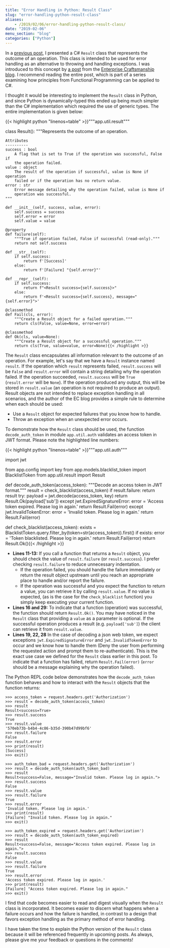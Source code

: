 ```yaml
---
title: "Error Handling in Python: Result Class"
slug: "error-handling-python-result-class"
aliases:
    - /2019/02/06/error-handling-python-result-class/
date: "2019-02-06"
menu_section: "blog"
categories: ["Python"]
---
```


In a [previous post](/2018/02/04/csharp-tpl-socket-methods/), I presented a C# ``Result`` class that represents the outcome of an operation. This class is intended to be used for error handling as an alternative to throwing and handling exceptions. I was introduced to this concept by <a href="https://enterprisecraftsmanship.com/2015/03/20/functional-c-handling-failures-input-errors/" target="_blank">a post</a> from the <a href="https://enterprisecraftsmanship.com/" target="_blank">Enterprise Craftsmanship blog</a>. I recommend reading the entire post, which is part of a series examining how principles from Functional Programming can be applied to C#.

I thought it would be interesting to implement the ``Result`` class in Python, and since Python is dynamically-typed this ended up being much simpler than the C# implementation which required the use of generic types. The entire implementation is given below:

{{< highlight python "linenos=table" >}}"""app.util.result"""

class Result():
    """Represents the outcome of an operation.

    Attributes
    ----------
    success : bool
        A flag that is set to True if the operation was successful, False if
        the operation failed.
    value : object
        The result of the operation if successful, value is None if operation
        failed or if the operation has no return value.
    error : str
        Error message detailing why the operation failed, value is None if
        operation was successful.
    """

    def __init__(self, success, value, error):
        self.success = success
        self.error = error
        self.value = value

    @property
    def failure(self):
        """True if operation failed, False if successful (read-only)."""
        return not self.success

    def __str__(self):
        if self.success:
            return f'[Success]'
        else:
            return f'[Failure] "{self.error}"'

    def __repr__(self):
        if self.success:
            return f"<Result success={self.success}>"
        else:
            return f'<Result success={self.success}, message="{self.error}">'

    @classmethod
    def Fail(cls, error):
        """Create a Result object for a failed operation."""
        return cls(False, value=None, error=error)

    @classmethod
    def Ok(cls, value=None):
        """Create a Result object for a successful operation."""
        return cls(True, value=value, error=None){{< /highlight >}}

The ``Result`` class encapsulates all information relevant to the outcome of an operation. For example, let's say that we have a ``Result`` instance named ``result``. If the operation which ``result`` represents failed, ``result.success`` will be ``False`` and ``result.error`` will contain a string detailing why the operation failed. If the operation succeeded, ``result.success`` will be ``True`` (``result.error`` will be ``None``). If the operation produced any output, this will be stored in ``result.value`` (an operation is not required to produce an output). Result objects are not intended to replace exception handling in all scenarios, and the author of the EC blog provides a simple rule to determine when each should be used:

* Use a ``Result`` object for expected failures that you know how to handle.
* Throw an exception when an unexpected error occurs.

To demonstrate how the ``Result`` class should be used, the function ``decode_auth_token`` in module ``app.util.auth`` validates an access token in JWT format. Please note the highlighted line numbers:

{{< highlight python "linenos=table" >}}"""app.util.auth"""

import jwt

from app.config import key
from app.models.blacklist_token import BlacklistToken
from app.util.result import Result

def decode_auth_token(access_token):
    """Decode an access token in JWT format."""
    result = check_blacklist(access_token)
    if result.failure:
        return result
    try:
        payload = jwt.decode(access_token, key)
        return Result.Ok(payload['sub'])
    except jwt.ExpiredSignatureError:
        error =  'Access token expired. Please log in again.'
        return Result.Fail(error)
    except jwt.InvalidTokenError:
        error =  'Invalid token. Please log in again.'
        return Result.Fail(error)

def check_blacklist(access_token):
    exists = BlacklistToken.query.filter_by(token=str(access_token)).first()
    if exists:
        error = 'Token blacklisted. Please log in again.'
        return Result.Fail(error)
    return Result.Ok(){{< /highlight >}}

* **Lines 11-13:** If you call a function that returns a ``Result`` object, you should check the value of ``result.failure`` (or ``result.success``). I prefer checking ``result.failure`` to reduce unnecessary indentation.
  * If the operation failed, you should handle the failure immediately or return the result object upstream until you reach an appropriate place to handle and/or report the failure.
  * If the operation was successful and you expect the function to return a value, you can retrieve it by calling ``result.value``. If no value is expected, (as is the case for the ``check_blacklist`` function) you simply keep executing your current function.
* **Lines 16 and 29:** To indicate that a function (operation) was successful, the function should return ``Result.Ok()``. You may have noticed in the ``Result`` class that providing a ``value`` as a parameter is optional. If the successful operation produces a result (e.g. ``payload['sub']``) the client can retrieve it from ``result.value``.
* **Lines 19, 22, 28** In the case of decoding a json web token, we expect exceptions ``jwt.ExpiredSignatureError`` and ``jwt.InvalidTokenError`` to occur and we know how to handle them (Deny the user from performing the requested action and prompt them to re-authenticate). This is the exact use case we defined for the ``Result`` class earlier in this post. To indicate that a function has failed, return ``Result.Fail(error)`` (``error`` should be a message explaining why the operation failed).

The Python REPL code below demonstrates how the ``decode_auth_token`` function behaves and how to interact with the ``Result`` objects that the function returns:

<pre><code><span class="cmd-repl-prompt">>>></span> <span class="cmd-repl-input">access_token = request.headers.get('Authorization')</span>
<span class="cmd-repl-prompt">>>></span> <span class="cmd-repl-input">result = decode_auth_token(access_token)</span>
<span class="cmd-repl-prompt">>>></span> <span class="cmd-repl-input">result</span>
<span class="cmd-repl-results">Result&lt;success=True&gt;</span>
<span class="cmd-repl-prompt">>>></span> <span class="cmd-repl-input">result.success</span>
<span class="cmd-repl-results">True</span>
<span class="cmd-repl-prompt">>>></span> <span class="cmd-repl-input">result.value</span>
<span class="cmd-repl-results">'570eb73b-b4b4-4c86-b35d-390b47d99bf6'</span>
<span class="cmd-repl-prompt">>>></span> <span class="cmd-repl-input">result.failure</span>
<span class="cmd-repl-results">False</span>
<span class="cmd-repl-prompt">>>></span> <span class="cmd-repl-input">result.error</span>
<span class="cmd-repl-prompt">>>></span> <span class="cmd-repl-input">print(result)</span>
<span class="cmd-repl-results">[Success]</span>
<span class="cmd-repl-prompt">>>></span> <span class="cmd-repl-input">exit()</span></code></pre>

<pre><code><span class="cmd-repl-prompt">>>></span> <span class="cmd-repl-input">auth_token_bad = request.headers.get('Authorization')</span>
<span class="cmd-repl-prompt">>>></span> <span class="cmd-repl-input">result = decode_auth_token(auth_token_bad)</span>
<span class="cmd-repl-prompt">>>></span> <span class="cmd-repl-input">result</span>
<span class="cmd-repl-results">Result&lt;success=False, message="Invalid token. Please log in again."&gt;</span>
<span class="cmd-repl-prompt">>>></span> <span class="cmd-repl-input">result.success</span>
<span class="cmd-repl-results">False</span>
<span class="cmd-repl-prompt">>>></span> <span class="cmd-repl-input">result.value</span>
<span class="cmd-repl-prompt">>>></span> <span class="cmd-repl-input">result.failure</span>
<span class="cmd-repl-results">True</span>
<span class="cmd-repl-prompt">>>></span> <span class="cmd-repl-input">result.error</span>
<span class="cmd-repl-results">'Invalid token. Please log in again.'</span>
<span class="cmd-repl-prompt">>>></span> <span class="cmd-repl-input">print(result)</span>
<span class="cmd-repl-results">[Failure] "Invalid token. Please log in again."</span>
<span class="cmd-repl-prompt">>>></span> <span class="cmd-repl-input">exit()</span></code></pre>

<pre><code><span class="cmd-repl-prompt">>>></span> <span class="cmd-repl-input">auth_token_expired = request.headers.get('Authorization')</span>
<span class="cmd-repl-prompt">>>></span> <span class="cmd-repl-input">result = decode_auth_token(auth_token_expired)</span>
<span class="cmd-repl-prompt">>>></span> <span class="cmd-repl-input">result</span>
<span class="cmd-repl-results">Result&lt;success=False, message="Access token expired. Please log in again."&gt;</span>
<span class="cmd-repl-prompt">>>></span> <span class="cmd-repl-input">result.success</span>
<span class="cmd-repl-results">False</span>
<span class="cmd-repl-prompt">>>></span> <span class="cmd-repl-input">result.value</span>
<span class="cmd-repl-prompt">>>></span> <span class="cmd-repl-input">result.failure</span>
<span class="cmd-repl-results">True</span>
<span class="cmd-repl-prompt">>>></span> <span class="cmd-repl-input">result.error</span>
<span class="cmd-repl-results">'Access token expired. Please log in again.'</span>
<span class="cmd-repl-prompt">>>></span> <span class="cmd-repl-input">print(result)</span>
<span class="cmd-repl-results">[Failure] "Access token expired. Please log in again."</span>
<span class="cmd-repl-prompt">>>></span> <span class="cmd-repl-input">exit()</span></code></pre>

I find that code becomes easier to read and digest visually when the ``Result`` class is incorporated. It becomes easier to discern what happens when a failure occurs and how the failure is handled, in contrast to a design that favors exception handling as the primary method of error handling.

I have taken the time to explain the Python version of the ``Result`` class because it will be referenced frequently in upcoming posts. As always, please give me your feedback or questions in the comments!
